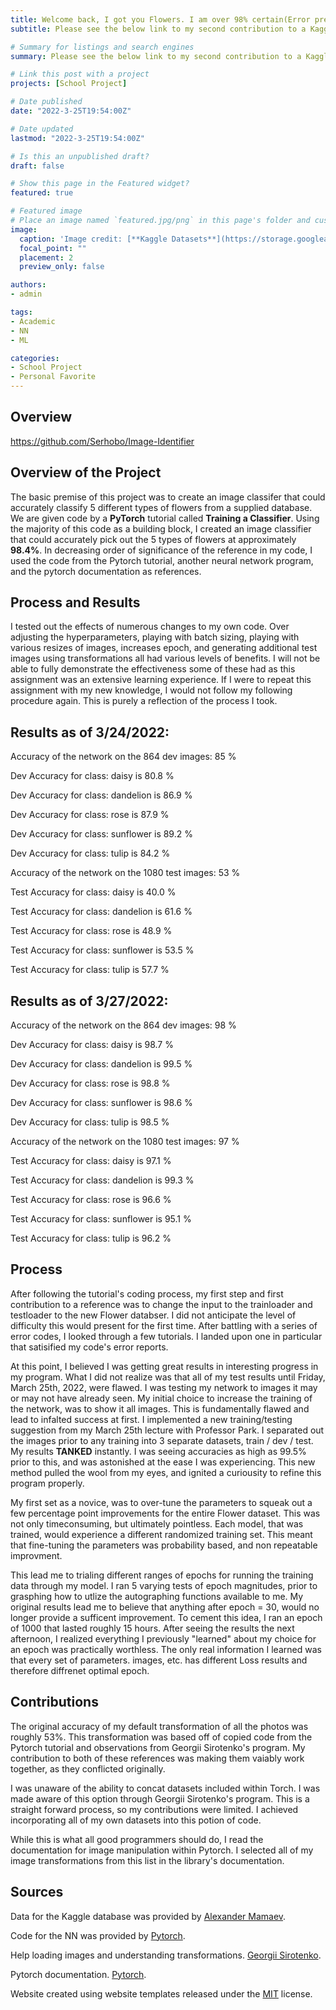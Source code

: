 ```yaml
---
title: Welcome back, I got you Flowers. I am over 98% certain(Error present).
subtitle: Please see the below link to my second contribution to a Kaggle Compettion. I was able to achieve a higher accurracy from our tutorial code by creating a train / dev / test system, and trialing different hyperparamets. Take a look for yourself!

# Summary for listings and search engines
summary: Please see the below link to my second contribution to a Kaggle Compettion. I was able to achieve a higher accurracy from our tutorial code by creating a train / dev / test system, and trialing different hyperparamets. Take a look for yourself!

# Link this post with a project
projects: [School Project]

# Date published
date: "2022-3-25T19:54:00Z"

# Date updated
lastmod: "2022-3-25T19:54:00Z"

# Is this an unpublished draft?
draft: false

# Show this page in the Featured widget?
featured: true

# Featured image
# Place an image named `featured.jpg/png` in this page's folder and customize its options here.
image:
  caption: 'Image credit: [**Kaggle Datasets**](https://storage.googleapis.com/kaggle-datasets-images/8782/12270/c3af536d14e386a2bfd356d1cd84b67e/dataset-cover.jpg?t=2018-01-06-14-10-54)'
  focal_point: ""
  placement: 2
  preview_only: false

authors:
- admin

tags:
- Academic
- NN
- ML

categories:
- School Project
- Personal Favorite
---
```


## Overview

https://github.com/Serhobo/Image-Identifier


## Overview of the Project

The basic premise of this project was to create an image classifer that could accurately classify 5 different types of flowers from a supplied database. We are given code by a **PyTorch** tutorial called **Training a Classifier**. Using the majority of this code as a building block, I created an image classifier that could accurately pick out the 5 types of flowers at approximately **98.4%**. In decreasing order of significance of the reference in my code, I used the code from the Pytorch tutorial, another neural network program, and the pytorch documentation as references. 

## Process and Results

I tested out the effects of numerous changes to my own code. Over adjusting the hyperparameters, playing with batch sizing, playing with various resizes of images, increases epoch, and generating additional test images using transformations all had various levels of benefits. I will not be able to fully demonstrate the effectiveness some of these had as this assignment was an extensive learning experience. If I were to repeat this assignment with my new knowledge, I would not follow my following procedure again. This is purely a reflection of the process I took.

## Results as of 3/24/2022:

Accuracy of the network on the 864 dev images: 85 %

Dev Accuracy for class: daisy is 80.8 %

Dev Accuracy for class: dandelion is 86.9 %

Dev Accuracy for class: rose  is 87.9 %

Dev Accuracy for class: sunflower is 89.2 %

Dev Accuracy for class: tulip is 84.2 %

Accuracy of the network on the 1080 test images: 53 %

Test Accuracy for class: daisy is 40.0 %

Test Accuracy for class: dandelion is 61.6 %

Test Accuracy for class: rose  is 48.9 %

Test Accuracy for class: sunflower is 53.5 %

Test Accuracy for class: tulip is 57.7 %

## Results as of 3/27/2022:

Accuracy of the network on the 864 dev images: 98 %

Dev Accuracy for class: daisy is 98.7 %

Dev Accuracy for class: dandelion is 99.5 %

Dev Accuracy for class: rose  is 98.8 %

Dev Accuracy for class: sunflower is 98.6 %

Dev Accuracy for class: tulip is 98.5 %

Accuracy of the network on the 1080 test images: 97 %

Test Accuracy for class: daisy is 97.1 %

Test Accuracy for class: dandelion is 99.3 %

Test Accuracy for class: rose  is 96.6 %

Test Accuracy for class: sunflower is 95.1 %

Test Accuracy for class: tulip is 96.2 %

## Process

After following the tutorial's coding process, my first step and first contribution to a reference was to change the input to the trainloader and testloader to the new Flower databser. I did not anticipate the level of difficulty this would present for the first time. After battling with a series of error codes, I looked through a few tutorials. I landed upon one in particular that satisified my code's error reports.

At this point, I believed I was getting great results in interesting progress in my program. What I did not realize was that all of my test results until Friday, March 25th, 2022, were flawed. I was testing my network to images it may or may not have already seen. My initial choice to increase the training of the network, was to show it all images. This is fundamentally flawed and lead to infalted success at first. I implemented a new training/testing suggestion from my March 25th lecture with Professor Park. I separated out the images prior to any training into 3 separate datasets, train / dev / test. My results **TANKED** instantly. I was seeing accuracies as high as 99.5% prior to this, and was astonished at the ease I was experiencing. This new method pulled the wool from my eyes, and ignited a curiousity to refine this program properly. 

My first set as a novice, was to over-tune the parameters to squeak out a few percentage point improvements for the entire Flower dataset. This was not only timeconsuming, but ultimately pointless. Each model, that was trained, would experience a different randomized training set. This meant that fine-tuning the parameters was probability based, and non repeatable improvment. 

This lead me to trialing different ranges of epochs for running the training data through my model. I ran 5 varying tests of epoch magnitudes, prior to grasphing how to utlize the autographing functions available to me. My original results lead me to believe that anything after epoch = 30, would no longer provide a sufficent improvement. To cement this idea, I ran an epoch of 1000 that lasted roughly 15 hours. After seeing the results the next afternoon, I realized everything I previously "learned" about my choice for an epoch was practically worthless. The only real information I learned was that every set of parameters. images, etc. has different Loss results and therefore diffrenet optimal epoch.

## Contributions

The original accuracy of my default transformation of all the photos was roughly 53%. This transformation was based off of copied code from the Pytorch tutorial and observations from Georgii Sirotenko's program. My contribution to both of these references was making them vaiably work together, as they conflicted originally. 

I was unaware of the ability to concat datasets included within Torch. I was made aware of this option through Georgii Sirotenko's program. This is a straight forward process, so my contributions were limited. I achieved incorporating all of my own datasets into this potion of code.

While this is what all good programmers should do, I read the documentation for image manipulation within Pytorch. I selected all of my image transformations from this list in the library's documentation.

## Sources

Data for the Kaggle database was provided by [Alexander Mamaev](https://www.kaggle.com/datasets/alxmamaev/flowers-recognition).

Code for the NN was provided by [Pytorch](https://pytorch.org/tutorials/beginner/blitz/cifar10_tutorial.html#sphx-glr-beginner-blitz-cifar10-tutorial-py).

Help loading images and understanding transformations. [Georgii Sirotenko](https://www.kaggle.com/code/georgiisirotenko/pytorch-flowers-translearing-ensemble-test-99-67).

Pytorch documentation. [Pytorch](https://pytorch.org/vision/stable/auto_examples/plot_transforms.html#sphx-glr-auto-examples-plot-transforms-py).

Website created using website templates released under the [MIT](https://github.com/wowchemy/wowchemy-hugo-modules/blob/master/LICENSE.md) license.

